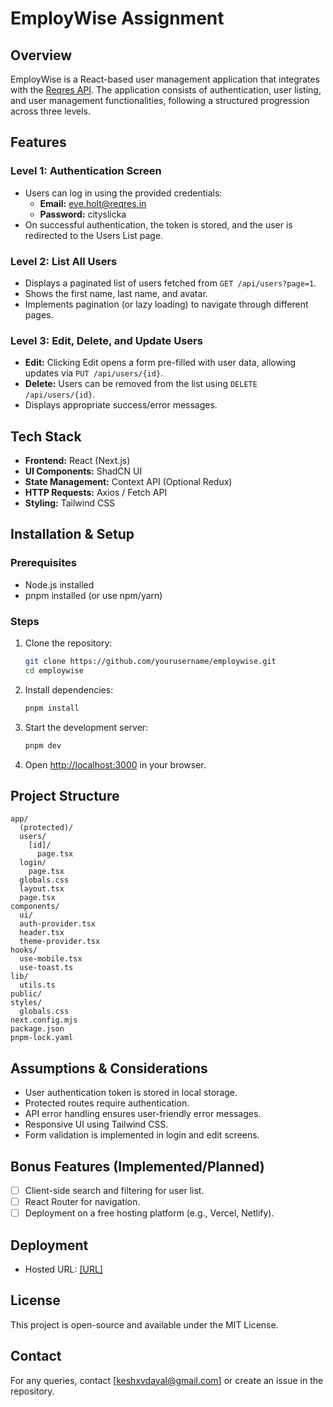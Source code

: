 # EmployWise Assignment

## Overview
EmployWise is a React-based user management application that integrates with the [Reqres API](https://reqres.in/). The application consists of authentication, user listing, and user management functionalities, following a structured progression across three levels.

## Features
### Level 1: Authentication Screen
- Users can log in using the provided credentials:
  - **Email:** eve.holt@reqres.in
  - **Password:** cityslicka
- On successful authentication, the token is stored, and the user is redirected to the Users List page.

### Level 2: List All Users
- Displays a paginated list of users fetched from `GET /api/users?page=1`.
- Shows the first name, last name, and avatar.
- Implements pagination (or lazy loading) to navigate through different pages.

### Level 3: Edit, Delete, and Update Users
- **Edit:** Clicking Edit opens a form pre-filled with user data, allowing updates via `PUT /api/users/{id}`.
- **Delete:** Users can be removed from the list using `DELETE /api/users/{id}`.
- Displays appropriate success/error messages.

## Tech Stack
- **Frontend:** React (Next.js)
- **UI Components:** ShadCN UI
- **State Management:** Context API (Optional Redux)
- **HTTP Requests:** Axios / Fetch API
- **Styling:** Tailwind CSS

## Installation & Setup
### Prerequisites
- Node.js installed
- pnpm installed (or use npm/yarn)

### Steps
1. Clone the repository:
   ```sh
   git clone https://github.com/yourusername/employwise.git
   cd employwise
   ```
2. Install dependencies:
   ```sh
   pnpm install
   ```
3. Start the development server:
   ```sh
   pnpm dev
   ```
4. Open [http://localhost:3000](http://localhost:3000) in your browser.

## Project Structure
```
app/
  (protected)/
  users/
    [id]/
      page.tsx
  login/
    page.tsx
  globals.css
  layout.tsx
  page.tsx
components/
  ui/
  auth-provider.tsx
  header.tsx
  theme-provider.tsx
hooks/
  use-mobile.tsx
  use-toast.ts
lib/
  utils.ts
public/
styles/
  globals.css
next.config.mjs
package.json
pnpm-lock.yaml
```

## Assumptions & Considerations
- User authentication token is stored in local storage.
- Protected routes require authentication.
- API error handling ensures user-friendly error messages.
- Responsive UI using Tailwind CSS.
- Form validation is implemented in login and edit screens.

## Bonus Features (Implemented/Planned)
- [ ] Client-side search and filtering for user list.
- [ ] React Router for navigation.
- [ ] Deployment on a free hosting platform (e.g., Vercel, Netlify).

## Deployment
- Hosted URL: [[URL]](https://user-management-nine-theta.vercel.app/)

## License
This project is open-source and available under the MIT License.

## Contact
For any queries, contact [keshxvdayal@gmail.com] or create an issue in the repository.

